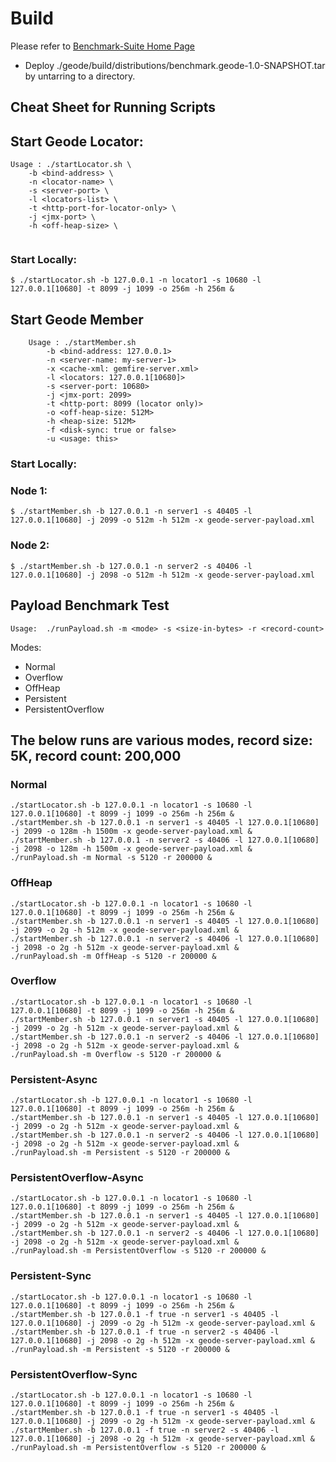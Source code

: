 # Build
Please refer to <a href="https://github.com/m-david/benchmark-suite">Benchmark-Suite Home Page</a>

* Deploy ./geode/build/distributions/benchmark.geode-1.0-SNAPSHOT.tar 
by untarring to a directory.


## Cheat Sheet for Running Scripts


## Start Geode Locator:

```$xslt
Usage : ./startLocator.sh \
    -b <bind-address> \
    -n <locator-name> \
    -s <server-port> \
    -l <locators-list> \
    -t <http-port-for-locator-only> \
    -j <jmx-port> \
    -h <off-heap-size> \
    
```

### Start Locally:
```
$ ./startLocator.sh -b 127.0.0.1 -n locator1 -s 10680 -l 127.0.0.1[10680] -t 8099 -j 1099 -o 256m -h 256m &
```

## Start Geode Member

```$xslt
	Usage : ./startMember.sh 
		-b <bind-address: 127.0.0.1> 
		-n <server-name: my-server-1> 
		-x <cache-xml: gemfire-server.xml> 
		-l <locators: 127.0.0.1[10680]> 
		-s <server-port: 10680> 
		-j <jmx-port: 2099> 
		-t <http-port: 8099 (locator only)> 
		-o <off-heap-size: 512M> 
		-h <heap-size: 512M> 
		-f <disk-sync: true or false> 
		-u <usage: this> 

```

### Start Locally:

### Node 1:
```
$ ./startMember.sh -b 127.0.0.1 -n server1 -s 40405 -l 127.0.0.1[10680] -j 2099 -o 512m -h 512m -x geode-server-payload.xml
```

### Node 2:

```
$ ./startMember.sh -b 127.0.0.1 -n server2 -s 40406 -l 127.0.0.1[10680] -j 2098 -o 512m -h 512m -x geode-server-payload.xml
```

## Payload Benchmark Test

```$xslt
Usage:  ./runPayload.sh -m <mode> -s <size-in-bytes> -r <record-count>
```

Modes:
  * Normal
  * Overflow
  * OffHeap
  * Persistent
  * PersistentOverflow

## The below runs are various modes, record size: 5K, record count: 200,000

### Normal

```$xslt
./startLocator.sh -b 127.0.0.1 -n locator1 -s 10680 -l 127.0.0.1[10680] -t 8099 -j 1099 -o 256m -h 256m &
./startMember.sh -b 127.0.0.1 -n server1 -s 40405 -l 127.0.0.1[10680] -j 2099 -o 128m -h 1500m -x geode-server-payload.xml &
./startMember.sh -b 127.0.0.1 -n server2 -s 40406 -l 127.0.0.1[10680] -j 2098 -o 128m -h 1500m -x geode-server-payload.xml &
./runPayload.sh -m Normal -s 5120 -r 200000 &
```

### OffHeap
```$xslt
./startLocator.sh -b 127.0.0.1 -n locator1 -s 10680 -l 127.0.0.1[10680] -t 8099 -j 1099 -o 256m -h 256m &
./startMember.sh -b 127.0.0.1 -n server1 -s 40405 -l 127.0.0.1[10680] -j 2099 -o 2g -h 512m -x geode-server-payload.xml &
./startMember.sh -b 127.0.0.1 -n server2 -s 40406 -l 127.0.0.1[10680] -j 2098 -o 2g -h 512m -x geode-server-payload.xml &
./runPayload.sh -m OffHeap -s 5120 -r 200000 &
```

### Overflow
```$xslt
./startLocator.sh -b 127.0.0.1 -n locator1 -s 10680 -l 127.0.0.1[10680] -t 8099 -j 1099 -o 256m -h 256m &
./startMember.sh -b 127.0.0.1 -n server1 -s 40405 -l 127.0.0.1[10680] -j 2099 -o 2g -h 512m -x geode-server-payload.xml &
./startMember.sh -b 127.0.0.1 -n server2 -s 40406 -l 127.0.0.1[10680] -j 2098 -o 2g -h 512m -x geode-server-payload.xml &
./runPayload.sh -m Overflow -s 5120 -r 200000 &
```

### Persistent-Async
```$xslt
./startLocator.sh -b 127.0.0.1 -n locator1 -s 10680 -l 127.0.0.1[10680] -t 8099 -j 1099 -o 256m -h 256m &
./startMember.sh -b 127.0.0.1 -n server1 -s 40405 -l 127.0.0.1[10680] -j 2099 -o 2g -h 512m -x geode-server-payload.xml &
./startMember.sh -b 127.0.0.1 -n server2 -s 40406 -l 127.0.0.1[10680] -j 2098 -o 2g -h 512m -x geode-server-payload.xml &
./runPayload.sh -m Persistent -s 5120 -r 200000 &
```


### PersistentOverflow-Async
```$xslt
./startLocator.sh -b 127.0.0.1 -n locator1 -s 10680 -l 127.0.0.1[10680] -t 8099 -j 1099 -o 256m -h 256m &
./startMember.sh -b 127.0.0.1 -n server1 -s 40405 -l 127.0.0.1[10680] -j 2099 -o 2g -h 512m -x geode-server-payload.xml &
./startMember.sh -b 127.0.0.1 -n server2 -s 40406 -l 127.0.0.1[10680] -j 2098 -o 2g -h 512m -x geode-server-payload.xml &
./runPayload.sh -m PersistentOverflow -s 5120 -r 200000 &
```

### Persistent-Sync
```$xslt
./startLocator.sh -b 127.0.0.1 -n locator1 -s 10680 -l 127.0.0.1[10680] -t 8099 -j 1099 -o 256m -h 256m &
./startMember.sh -b 127.0.0.1 -f true -n server1 -s 40405 -l 127.0.0.1[10680] -j 2099 -o 2g -h 512m -x geode-server-payload.xml &
./startMember.sh -b 127.0.0.1 -f true -n server2 -s 40406 -l 127.0.0.1[10680] -j 2098 -o 2g -h 512m -x geode-server-payload.xml &
./runPayload.sh -m Persistent -s 5120 -r 200000 &
```


### PersistentOverflow-Sync
```$xslt
./startLocator.sh -b 127.0.0.1 -n locator1 -s 10680 -l 127.0.0.1[10680] -t 8099 -j 1099 -o 256m -h 256m &
./startMember.sh -b 127.0.0.1 -f true -n server1 -s 40405 -l 127.0.0.1[10680] -j 2099 -o 2g -h 512m -x geode-server-payload.xml &
./startMember.sh -b 127.0.0.1 -f true -n server2 -s 40406 -l 127.0.0.1[10680] -j 2098 -o 2g -h 512m -x geode-server-payload.xml &
./runPayload.sh -m PersistentOverflow -s 5120 -r 200000 &
```


